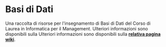 # Basi di Dati

Una raccolta di risorse per l'insegnamento di Basi di Dati del Corso di
Laurea in Informatica per il Management. Ulteriori informazioni sono disponibili sulla
 Ulteriori informazioni sono disponibili sulla [**relativa pagina wiki**](https://cartabinaria.github.io/wiki/raccolte-di-risorse/index.html).
